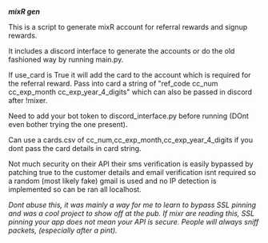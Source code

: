 ***___mixR gen___***

This is a script to generate mixR account for referral rewards and signup rewards.

It includes a discord interface to generate the accounts or do the old fashioned way by running main.py.

If use_card is True it will add the card to the account which is required for the referral reward. Pass into card a string of "ref_code cc_num cc_exp_month cc_exp_year_4_digits" which can also be passed in discord after !mixer.

Need to add your bot token to discord_interface.py before running (DOnt even bother trying the one present).

Can use a cards.csv of cc_num,cc_exp_month,cc_exp_year_4_digits if you dont pass the card details in card string.

Not much security on their API their sms verification is easily bypassed by patching true to the customer details and email verification isnt required so a random (most likely fake) gmail is used and no IP detection is implemented so can be ran all localhost.

*Dont abuse this, it was mainly a way for me to learn to bypass SSL pinning and was a cool project to show off at the pub. If mixr are reading this, SSL pinning your app does not mean your API is secure. People will always sniff packets, (especially after a pint).*
